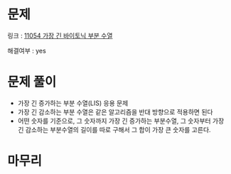 # 문제
링크 : [11054 가장 긴 바이토닉 부분 수열](https://www.acmicpc.net/problem/11054)

해결여부 : yes

# 문제 풀이
- 가장 긴 증가하는 부분 수열(LIS) 응용 문제
- 가장 긴 감소하는 부분 수열은 같은 알고리즘을 반대 방향으로 적용하면 된다
- 어떤 숫자를 기준으로, 그 숫자까지 가장 긴 증가하는 부분수열, 그 숫자부터 가장 긴 감소하는 부분수열의 길이를 따로 구해서 그 합이 가장 큰 숫자를 고른다.

# 마무리
